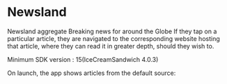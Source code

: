 # Newsland
Newsland aggregate Breaking news for around the Globe
If they tap on a particular article, they are navigated to the corresponding website hosting that article, where they can read it in greater depth, should they wish to.

Minimum SDK version : 15(IceCreamSandwich 4.0.3)

On launch, the app shows articles from the default source:
